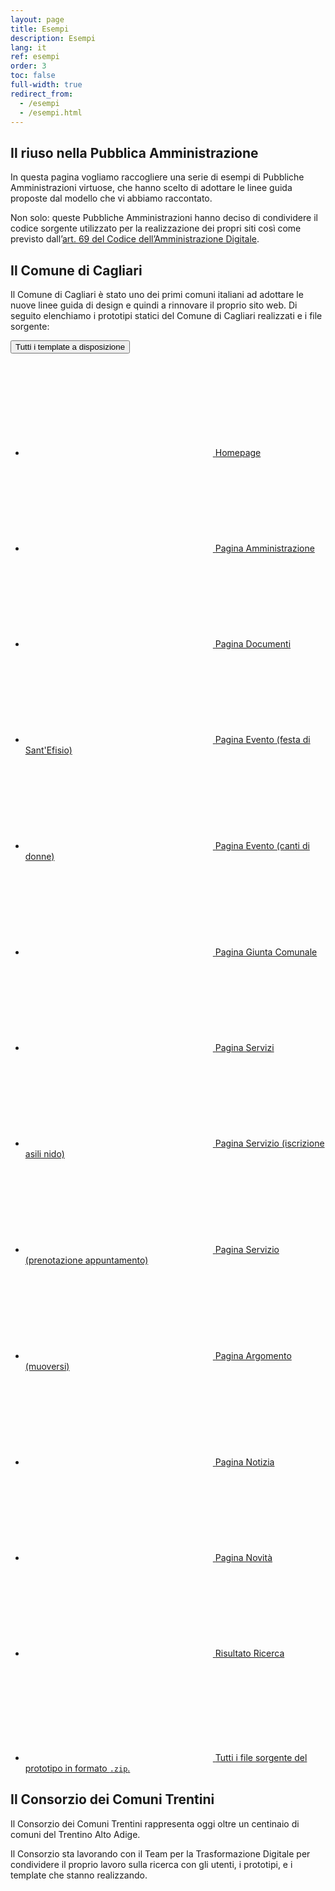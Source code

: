 ```yaml
---
layout: page
title: Esempi
description: Esempi
lang: it
ref: esempi
order: 3
toc: false
full-width: true
redirect_from:
  - /esempi
  - /esempi.html
---
```


<style>
@media (max-width: 992px) {
    .col-right-bg,
    .col-left-bg {
        background: url({{ site.baseurl }}/assets/images/patterns/pattern-08.svg) repeat;
    }
}
@media (min-width: 992px) {
    .section-1 {
        background: linear-gradient(90deg, #f2f7fc 50%, transparent 50%), url({{ site.baseurl }}/assets/images/patterns/pattern-08.svg)
    }
}
</style>
<div class="section p-0 section-1">
  <div class="section-content">
    <div class="container">
      <div class="row">
        <div class="col-12 col-lg-4 col-right-bg order-2">
          <div class="col-right-bg-inner bg-muted"></div>
        </div>
        <div class="col-12 col-lg-8 px-4 py-5 order-1 bg-muted">
          <h2>Il riuso nella Pubblica Amministrazione</h2>
          <p class="mw-50">In questa pagina vogliamo raccogliere una serie di esempi di Pubbliche Amministrazioni virtuose, che hanno scelto di adottare le linee guida proposte dal modello che vi abbiamo raccontato.</p>
          <p class="mw-50">Non solo: queste Pubbliche Amministrazioni hanno deciso di condividere il codice sorgente utilizzato per la realizzazione dei propri siti così come previsto dall’<a class="font-weight-bold" href="https://docs.italia.it/italia/piano-triennale-ict/codice-amministrazione-digitale-docs/it/v2017-12-13/_rst/capo6_art69.html">art. 69 del Codice dell’Amministrazione Digitale</a>.</p>
        </div>
      </div>
    </div>
  </div>
</div> 

<style>
@media (min-width: 992px) {
    .section-2 {
        background: linear-gradient(90deg, transparent 50%, #FFF 50%), url({{ site.baseurl }}/assets/images/patterns/pattern-08.svg) repeat;
    }
}
</style>
<div class="section p-0 bg-cover section-2">
  <div class="section-content">
    <div class="container">
      <div class="row">
        <div class="col-12 col-lg-4 col-left-bg order-2 order-lg-1">
          <div class="col-left-bg-inner bg-white"></div>
        </div>
        <div class="col-12 col-lg-8 px-4 py-5 order-1 order-lg-2 bg-white">
          <h2>Il Comune di Cagliari</h2>
          <p>Il Comune di Cagliari è stato uno dei primi comuni italiani ad adottare le nuove linee guida di design e quindi a rinnovare il proprio sito web. Di seguito elenchiamo i <span class="font-weight-bold">prototipi statici del Comune di Cagliari</span> realizzati e i file sorgente:</p>
          <div id="collapseDiv1" class="collapse-div" role="tablist">
            <div class="collapse-header" id="collapse-template-heading">
              <button data-toggle="collapse" data-target="#collapse-template" aria-expanded="false" aria-controls="collapse-template">Tutti i template a disposizione</button>
            </div>
            <div id="collapse-template" class="collapse" role="tabpanel" aria-labelledby="collapse-template-heading">
              <div class="collapse-body">
                <div class="link-list-wrapper">
                    <ul class="link-list">
                      <li>
                        <a class="list-item" href="{{ site.baseurl }}/esempi/comune-di-cagliari/pagine-statiche/index.html">
                          <svg class="icon icon-sm icon-primary"><use xlink:href="{{ site.baseurl }}/assets/bootstrap-italia/dist/svg/sprite.svg#it-chevron-right"></use></svg>
                          <span class="d-inline">Homepage</span>
                        </a>
                      </li>
                      <li>
                        <a class="list-item" href="{{ site.baseurl }}/esempi/comune-di-cagliari/pagine-statiche/amministrazione.html">
                          <svg class="icon icon-sm icon-primary"><use xlink:href="{{ site.baseurl }}/assets/bootstrap-italia/dist/svg/sprite.svg#it-chevron-right"></use></svg>
                          <span class="d-inline">Pagina Amministrazione</span>
                        </a>
                      </li>
                      <li>
                        <a class="list-item" href="{{ site.baseurl }}/esempi/comune-di-cagliari/pagine-statiche/documenti.html">
                          <svg class="icon icon-sm icon-primary"><use xlink:href="{{ site.baseurl }}/assets/bootstrap-italia/dist/svg/sprite.svg#it-chevron-right"></use></svg>
                          <span class="d-inline">Pagina Documenti</span>
                        </a>
                      </li>
                      <li>
                        <a class="list-item" href="{{ site.baseurl }}/esempi/comune-di-cagliari/pagine-statiche/evento1.html">
                          <svg class="icon icon-sm icon-primary"><use xlink:href="{{ site.baseurl }}/assets/bootstrap-italia/dist/svg/sprite.svg#it-chevron-right"></use></svg>
                          <span class="d-inline">Pagina Evento (festa di Sant'Efisio)</span>
                        </a>
                      </li>
                      <li>
                        <a class="list-item" href="{{ site.baseurl }}/esempi/comune-di-cagliari/pagine-statiche/evento2.html">
                          <svg class="icon icon-sm icon-primary"><use xlink:href="{{ site.baseurl }}/assets/bootstrap-italia/dist/svg/sprite.svg#it-chevron-right"></use></svg>
                          <span class="d-inline">Pagina Evento (canti di donne)</span>
                        </a>
                      </li>
                      <li>
                        <a class="list-item" href="{{ site.baseurl }}/esempi/comune-di-cagliari/pagine-statiche/giuntacomunale.html">
                          <svg class="icon icon-sm icon-primary"><use xlink:href="{{ site.baseurl }}/assets/bootstrap-italia/dist/svg/sprite.svg#it-chevron-right"></use></svg>
                          <span class="d-inline">Pagina Giunta Comunale</span>
                        </a>
                      </li>
                      <li>
                        <a class="list-item" href="{{ site.baseurl }}/esempi/comune-di-cagliari/pagine-statiche/servizi.html">
                          <svg class="icon icon-sm icon-primary"><use xlink:href="{{ site.baseurl }}/assets/bootstrap-italia/dist/svg/sprite.svg#it-chevron-right"></use></svg>
                          <span class="d-inline">Pagina Servizi</span>
                        </a>
                      </li>
                      <li>
                        <a class="list-item" href="{{ site.baseurl }}/esempi/comune-di-cagliari/pagine-statiche/iscrizioni_asili_nido.html">
                          <svg class="icon icon-sm icon-primary"><use xlink:href="{{ site.baseurl }}/assets/bootstrap-italia/dist/svg/sprite.svg#it-chevron-right"></use></svg>
                          <span class="d-inline">Pagina Servizio (iscrizione asili nido)</span>
                        </a>
                      </li>
                      <li>
                        <a class="list-item" href="{{ site.baseurl }}/esempi/comune-di-cagliari/pagine-statiche/prenota_appuntamento.html">
                          <svg class="icon icon-sm icon-primary"><use xlink:href="{{ site.baseurl }}/assets/bootstrap-italia/dist/svg/sprite.svg#it-chevron-right"></use></svg>
                          <span class="d-inline">Pagina Servizio (prenotazione appuntamento)</span>
                        </a>
                      </li>
                      <li>
                        <a class="list-item" href="{{ site.baseurl }}/esempi/comune-di-cagliari/pagine-statiche/muoversi.html">
                          <svg class="icon icon-sm icon-primary"><use xlink:href="{{ site.baseurl }}/assets/bootstrap-italia/dist/svg/sprite.svg#it-chevron-right"></use></svg>
                          <span class="d-inline">Pagina Argomento (muoversi)</span>
                        </a>
                      </li>
                      <li>
                        <a class="list-item" href="{{ site.baseurl }}/esempi/comune-di-cagliari/pagine-statiche/notizia.html">
                          <svg class="icon icon-sm icon-primary"><use xlink:href="{{ site.baseurl }}/assets/bootstrap-italia/dist/svg/sprite.svg#it-chevron-right"></use></svg>
                          <span class="d-inline">Pagina Notizia</span>
                        </a>
                      </li>
                      <li>
                        <a class="list-item" href="{{ site.baseurl }}/esempi/comune-di-cagliari/pagine-statiche/novita.html">
                          <svg class="icon icon-sm icon-primary"><use xlink:href="{{ site.baseurl }}/assets/bootstrap-italia/dist/svg/sprite.svg#it-chevron-right"></use></svg>
                          <span class="d-inline">Pagina Novità</span>
                        </a>
                      </li>
                      <li>
                        <a class="list-item" href="{{ site.baseurl }}/esempi/comune-di-cagliari/pagine-statiche/ricerca.html">
                          <svg class="icon icon-sm icon-primary"><use xlink:href="{{ site.baseurl }}/assets/bootstrap-italia/dist/svg/sprite.svg#it-chevron-right"></use></svg>
                          <span class="d-inline">Risultato Ricerca</span>
                        </a>
                      </li>
                    </ul>
                </div> 
              </div>
            </div>
          </div>
          <div class="link-list-wrapper mt-4">
            <ul class="link-list">
              <li>
              <a class="list-item" href="{{ site.baseurl }}/esempi/comune-di-cagliari/pagine-statiche.zip">
                <svg class="icon icon-sm icon-primary"><use xlink:href="{{ site.baseurl }}/assets/bootstrap-italia/dist/svg/sprite.svg#it-chevron-right"></use></svg>
                <span class="d-inline">Tutti i file sorgente del prototipo in formato <code>.zip</code>.</span>
              </a>
              </li>
            </ul>
          </div>
        </div>
      </div>
    </div>
  </div>
</div>

<style>
@media (min-width: 992px) {
    .section-3 {
        background: linear-gradient(90deg, #17324d 50%, transparent 50%), url({{ site.baseurl }}/assets/images/patterns/pattern-08.svg) repeat;
    }
}
</style>
<div class="section p-0 section-3">
  <div class="section-content">
    <div class="container white-color">
      <div class="row">
        <div class="col-12 col-lg-4 col-right-bg order-2">
          <div class="col-right-bg-inner bg-dark"></div>
        </div>
        <div class="col-12 col-lg-8 px-4 py-5 order-1 bg-dark">
          <h2>Il Consorzio dei Comuni Trentini</h2>
          <p>Il Consorzio dei Comuni Trentini rappresenta oggi oltre un centinaio di comuni del Trentino Alto Adige.</p>
          <p>Il Consorzio sta lavorando con il Team per la Trasformazione Digitale per condividere il proprio lavoro sulla ricerca con gli utenti, i prototipi, e i template che stanno realizzando.</p>
        </div>
      </div>
    </div>
  </div>
</div>


